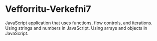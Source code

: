 # Vefforritu-Verkefni7
JavaScript application that uses functions, flow controls, and iterations. Using strings and numbers in JavaScript. Using arrays and objects in JavaScript.
